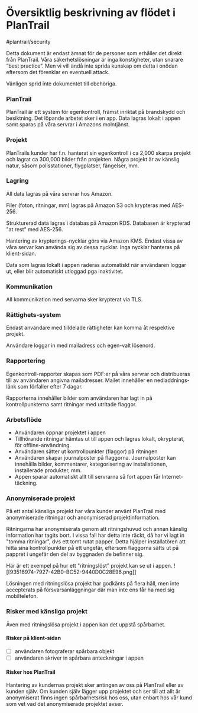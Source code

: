 # Översiktlig beskrivning av flödet i PlanTrail
#plantrail/security

Detta dokument är endast ämnat för de personer som erhåller det direkt från PlanTrail. Våra säkerhetslösningar är inga konstigheter, utan snarare “best practice”. Men vi vill ändå inte sprida kunskap om detta i onödan eftersom det förenklar en eventuell attack.

Vänligen sprid inte dokumentet till obehöriga.

### PlanTrail
PlanTrail är ett system för egenkontroll, främst inriktat på brandskydd och besiktning. Det löpande arbetet sker i en app. Data lagras lokalt i appen samt sparas på våra servrar i Amazons molntjänst.

### Projekt
PlanTrails kunder har f.n. hanterat sin egenkontroll i ca 2,000 skarpa projekt och lagrat ca 300,000 bilder från projekten. Några projekt är av känslig natur, såsom polisstationer, flygplatser, fängelser, mm.

### Lagring
All data lagras på våra servrar hos Amazon. 

Filer (foton, ritningar, mm) lagras på Amazon S3 och krypteras med AES-256.

Strukturerad data lagras i databas på Amazon RDS. Databasen är krypterad "at rest" med AES-256.

Hantering av krypterings-nycklar görs via Amazon KMS. Endast vissa av våra servar kan använda sig av dessa nycklar. Inga nycklar hanteras på klient-sidan.

Data som lagras lokalt i appen raderas automatiskt när användaren loggar ut, eller blir automatiskt utloggad pga inaktivitet.

### Kommunikation
All kommunikation med servarna sker krypterat via TLS.

### Rättighets-system
Endast användare med tilldelade rättigheter kan komma åt respektive projekt.

Användare loggar in med mailadress och egen-valt lösenord.

### Rapportering
Egenkontroll-rapporter skapas som PDF:er på våra servrar och distribueras till av användaren angivna mailadresser. Mailet innehåller en nedladdnings-länk som förfaller efter 7 dagar.

Rapporterna innehåller bilder som användaren har lagt in på kontrollpunkterna samt ritningar med utritade flaggor.

### Arbetsflöde
* Användaren öppnar projektet i appen
* Tillhörande ritningar hämtas ut till appen och lagras lokalt, okrypterat, för offline-användning.
* Användaren sätter ut kontrollpunkter (flaggor) på ritningen
* Användaren skapar journalposter på flaggorna. Journalposter kan innehålla bilder, kommentarer, kategorisering av installationen, installerade produkter, mm.
* Appen sparar automatiskt allt till servrarna så fort appen får Internet-täckning.

### Anonymiserade projekt
På ett antal känsliga projekt har våra kunder använt PlanTrail med anonymiserade ritningar och anonymiserad projektinformation.

Ritningarna har anonymiserats genom att ritningshuvud och annan känslig information har tagits bort. I vissa fall har detta inte räckt, då har vi lagt in "tomma ritningar", dvs ett tomt rutat papper. Detta hjälper installatören att hitta sina kontrollpunkter på ett ungefär, eftersom flaggorna sätts ut på pappret i ungefär den del av byggnaden de befinner sig.

Här är ett exempel på hur ett "ritningslöst" projekt kan se ut i appen.
![[93516974-7927-42B0-BC52-9440D0C28E96.png]]


Lösningen med ritningslösa projekt har godkänts på flera håll, men inte accepterats på försvarsanläggningar där man inte ens får ha med sig mobiltelefon.

### Risker med känsliga projekt
Även med ritningslösa projekt i appen kan det uppstå spårbarhet. 

#### Risker på klient-sidan
- [ ] användaren fotograferar spårbara objekt
- [ ] användaren skriver in spårbara anteckningar i appen

#### Risker hos PlanTrail
Hantering av kundernas projekt sker antingen av oss på PlanTrail eller av kunden själv. Om kunden själv lägger upp projektet och ser till att allt är anonymiserat finns ingen spårbarhetsrisk hos oss, utan enbart hos vår kund som vet vad det anonymiserade projektet avser.